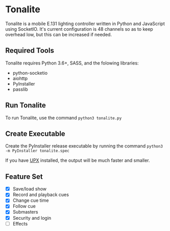# Tonalite

Tonalite is a mobile E.131 lighting controller written in Python and JavaScript using SocketIO. It's current configuration is 48 channels so as to keep overhead low, but this can be increased if needed.

## Required Tools

Tonalite requires Python 3.6+, SASS, and the folowing libraries:

- python-socketio
- aiohttp
- PyInstaller
- passlib

## Run Tonalite

To run Tonalite, use the command `python3 tonalite.py`

## Create Executable

Create the PyInstaller release executable by running the command `python3 -m PyInstaller tonalite.spec`

If you have [UPX](https://upx.github.io/) installed, the output will be much faster and smaller.

## Feature Set

- [x] Save/load show
- [x] Record and playback cues
- [x] Change cue time
- [x] Follow cue
- [x] Submasters
- [x] Security and login
- [ ] Effects